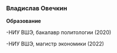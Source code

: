 ### Владислав Овечкин 

**Образование**

-НИУ ВШЭ, бакалавр политологии (2020)

-НИУ ВШЭ, магистр экономики (2022) 
